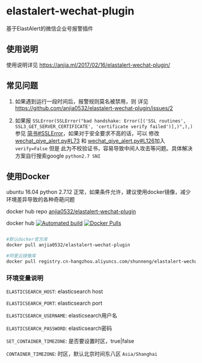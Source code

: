 # elastalert-wechat-plugin

基于ElastAlert的微信企业号报警插件

## 使用说明
使用说明详见 https://anjia.ml/2017/02/16/elastalert-wechat-plugin/

## 常见问题
1. 如果遇到运行一段时间后，报警规则莫名被禁用，则 详见 https://github.com/anjia0532/elastalert-wechat-plugin/issues/2

1. 如果报 `SSLError(SSLError("bad handshake: Error([('SSL routines', SSL3_GET_SERVER_CERTIFICATE', 'certificate verify failed')],)",),)` 参见 [简书#SSLError](http://www.jianshu.com/p/cb8adfca598a)，如果对于安全要求不高的话，可以 修改 [wechat_qiye_alert.py#L73](https://github.com/anjia0532/elastalert-wechat-plugin/blob/master/wechat_qiye_alert.py#L73) 和 [wechat_qiye_alert.py#L126](https://github.com/anjia0532/elastalert-wechat-plugin/blob/master/wechat_qiye_alert.py#L126)加入 `verify=False` 但是 此为不校验证书，容易导致中间人攻击等问题。具体解决方案自行搜索google `python2.7 SNI`

## 使用Docker
ubuntu 16.04 python 2.7.12 正常，如果条件允许，建议使用docker镜像，减少环境差异导致的各种奇葩问题

docker hub repo [anjia0532/elastalert-wechat-plugin](https://hub.docker.com/r/anjia0532/elastalert-wechat-plugin/)

docker hub [![Automated build](https://img.shields.io/docker/automated/anjia0532/elastalert-wechat-plugin.svg)](https://hub.docker.com/r/anjia0532/elastalert-wechat-plugin/) [![Docker Pulls](https://img.shields.io/docker/pulls/anjia0532/elastalert-wechat-plugin.svg)](https://hub.docker.com/v2/repositories/anjia0532/elastalert-wechat-plugin/)

```bash

#默认docker官方库
docker pull anjia0532/elastalert-wechat-plugin

#阿里云镜像库
docker pull registry.cn-hangzhou.aliyuncs.com/shunneng/elastalert-wechat-plugin
```

### 环境变量说明

`ELASTICSEARCH_HOST`: elasticsearch host

`ELASTICSEARCH_PORT`: elasticsearch port

`ELASTICSEARCH_USERNAME`: elasticsearch用户名

`ELASTICSEARCH_PASSWORD`: elasticsearch密码

`SET_CONTAINER_TIMEZONE`: 是否要设置时区，true|false 

`CONTAINER_TIMEZONE`: 时区，默认北京时间东八区 `Asia/Shanghai`

